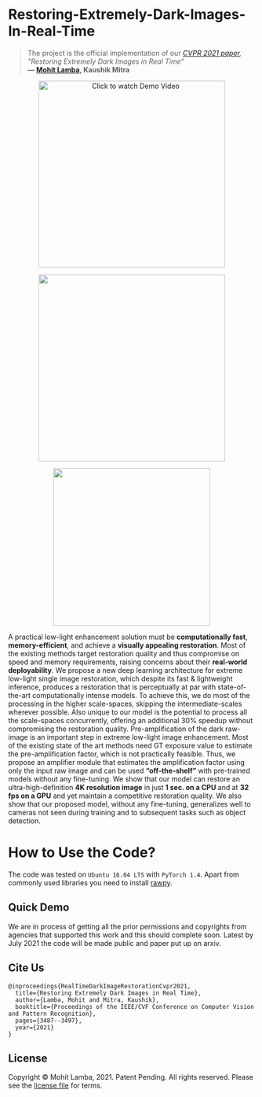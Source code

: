 # Restoring-Extremely-Dark-Images-In-Real-Time

> The project is the official implementation of our *[CVPR 2021 paper](https://openaccess.thecvf.com/content/CVPR2021/papers/Lamba_Restoring_Extremely_Dark_Images_in_Real_Time_CVPR_2021_paper.pdf), "Restoring Extremely Dark Images in Real Time"*<br>  **&mdash; [Mohit Lamba](https://mohitlamba94.github.io/about-me/), Kaushik Mitra**

<p align="center">
  <a href="https://youtu.be/z22BuOb1igY">
  <img src="https://raw.githubusercontent.com/MohitLamba94/Restoring-Extremely-Dark-Images-In-Real-Time/main/imgs/youtube_cvpr.jpeg" alt="Click to watch Demo Video" height="380">
  </a>
</p>

<p align="center">
  <img src="https://raw.githubusercontent.com/MohitLamba94/Restoring-Extremely-Dark-Images-In-Real-Time/main/imgs/comparison.png" height="380">
</p>

<p align="center">
  <img src="https://raw.githubusercontent.com/MohitLamba94/Restoring-Extremely-Dark-Images-In-Real-Time/main/imgs/table.png" height="320">
</p>

A practical low-light enhancement solution must be **computationally fast**, **memory-efficient**, and achieve a **visually appealing restoration**. Most of the existing methods target restoration quality and thus compromise on speed and memory requirements, raising concerns about their **real-world deployability**. We propose a new deep learning architecture for extreme low-light single image restoration, which despite its fast & lightweight inference, produces a restoration that is perceptually at par with state-of-the-art computationally intense models. To achieve this, we do most of the processing in the higher scale-spaces, skipping the intermediate-scales wherever possible. Also unique to our model is the potential to process all the scale-spaces concurrently, offering an additional 30% speedup without compromising the restoration quality. Pre-amplification of the dark raw-image is an important step in extreme low-light image enhancement. Most of the existing state of the art methods need GT exposure value to estimate the pre-amplification factor, which is not practically feasible. Thus, we propose an amplifier module that estimates the amplification factor using only the input raw image and can be used **“off-the-shelf”** with pre-trained models without any fine-tuning. We show that our model can restore an ultra-high-definition **4K resolution image** in just **1 sec. on a CPU** and at **32 fps on a GPU** and yet maintain a competitive restoration quality. We also show that our proposed model, without any fine-tuning, generalizes well to cameras not seen during training and to subsequent tasks such as object detection.

# How to Use the Code?
The code was tested on `Ubuntu 16.04 LTS` with `PyTorch 1.4`. Apart from commonly used libraries you need to install [rawpy](https://pypi.org/project/rawpy/).
## Quick Demo
We are in process of getting all the prior permissions and copyrights from agencies that supported this work and this should complete soon. Latest by July 2021 the code will be made public and paper put up on arxiv. 

## Cite Us

```
@inproceedings{RealTimeDarkImageRestorationCvpr2021,
  title={Restoring Extremely Dark Images in Real Time},
  author={Lamba, Mohit and Mitra, Kaushik},
  booktitle={Proceedings of the IEEE/CVF Conference on Computer Vision and Pattern Recognition},
  pages={3487--3497},
  year={2021}
}
```

## License
Copyright © Mohit Lamba, 2021. Patent Pending. All rights reserved. Please see the [license file](https://github.com/MohitLamba94/Restoring-Extremely-Dark-Images-In-Real-Time/blob/main/LICENSE) for terms.
